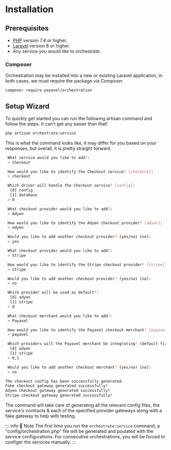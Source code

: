 # Installation

## Prerequisites
- [PHP](https://www.php.net) version 7.4 or higher.
- [Laravel](https://laravel.com) version 8 or higher.
- Any service you would like to orchestrate.

### Composer

Orchestration may be installed into a new or existing Laravel application, in both cases, we must require the package via Composer.

```bash
composer require payavel/orchestration
```

## Setup Wizard

To quickly get started you can run the following artisan command and follow the steps.
It can't get any easier than that!

```bash
php artisan orchestrate:service
```

This is what the command looks like, it may differ for you based on your responses,
but overall, it is pretty straight forward.

```bash
 What service would you like to add?:
 > Checkout

 How would you like to identify the Checkout service? [checkout]:
 > checkout

 Which driver will handle the Checkout service? [config]:
  [0] config
  [1] database
 > 0

 What checkout provider would you like to add?:
 > Adyen

 How would you like to identify the Adyen checkout provider? [adyen]:
 > adyen

 Would you like to add another checkout provider? (yes/no) [no]:
 > yes

 What checkout provider would you like to add?:
 > Stripe

 How would you like to identify the Stripe checkout provider? [stripe]:
 > stripe

 Would you like to add another checkout provider? (yes/no) [no]:
 > no

 Which provider will be used as default?:
  [0] adyen
  [1] stripe
 > 0

 What checkout merchant would you like to add?:
 > Payavel

 How would you like to identify the Payavel checkout merchant? [payavel]:
 > payavel

 Which providers will the Payavel merchant be integrating? (default first):
  [0] adyen
  [1] stripe
 > 0,1

 Would you like to add another checkout merchant? (yes/no) [no]:
 > no

The checkout config has been successfully generated.
Fake checkout gateway generated successfully!
Adyen checkout gateway generated successfully!
Stripe checkout gateway generated successfully!
```

The command will take care of generating all the relevant config files, the service's contracts
& each of the specified provider gateways along with a fake gateway to help with testing.

::: info :memo: Note
The first time you run the `orchestrate:service` command, a "config/orchestration.php" file will
be generated and poulated with the service configurations. For consecutive orchestrations, you
will be forced to configer the services manually.
:::
